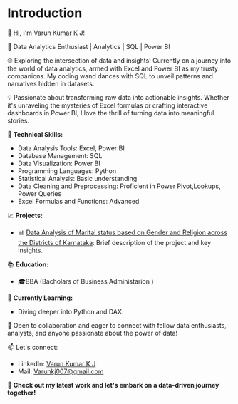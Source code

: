 # Introduction

👋 Hi, I'm Varun Kumar K J!

🚀 Data Analytics Enthusiast | Analytics | SQL | Power BI

🌐 Exploring the intersection of data and insights! Currently on a journey into the world of data analytics, armed with Excel and Power BI as my trusty companions. My coding wand dances with SQL to unveil patterns and narratives hidden in datasets.

💡 Passionate about transforming raw data into actionable insights. Whether it's unraveling the mysteries of Excel formulas or crafting interactive dashboards in Power BI, I love the thrill of turning data into meaningful stories.

🔧 **Technical Skills:**
   - Data Analysis Tools: Excel, Power BI
   - Database Management: SQL
   - Data Visualization: Power BI
   - Programming Languages: Python
   - Statistical Analysis: Basic understanding
   - Data Cleaning and Preprocessing: Proficient in Power Pivot,Lookups, Power Queries
   - Excel Formulas and Functions: Advanced

📈 **Projects:**
   - 📊 [Data Analysis of Marital status based on Gender and Religion across the Districts of Karnataka](https://github.com/varunkumarkj/Data-Analysis-of-Marital-status-based-on-Gender-and-Religious-coummunity-across-Districts-of-Karnata): Brief description of the project and key insights.


📚 **Education:**
   - 🎓BBA (Bacholars of Business Administarion )

🌱 **Currently Learning:**
   - Diving deeper into Python and DAX.

🤝 Open to collaboration and eager to connect with fellow data enthusiasts, analysts, and anyone passionate about the power of data!

📫 Let's connect:
   - LinkedIn: [Varun Kumar K J](https://www.linkedin.com/in/varun-kumar-055b74200/)
   - Mail: Varunkj007@gmail.com
 

🔗 **Check out my latest work and let's embark on a data-driven journey together!**
